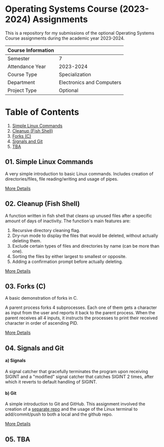 # Operating Systems Course (2023-2024) Assignments
This is a repository for my submissions of the optional Operating Systems Course assignments during the academic year 2023-2024.

|   Course Information     |                           |
|--------------------------|---------------------------|
| Semester                 | 7                         |
| Attendance Year          | 2023-2024                 |
| Course Type              | Specialization            |
| Department               | Electronics and Computers |
| Project Type             | Optional                  |

# Table of Contents
1. [Simple Linux Commands](#01-simple-linux-commands)
2. [Cleanup (Fish Shell)](#02-cleanup-fish-shell)
3. [Forks (C)](#03-forks-c)
4. [Signals and Git](#04-signals-and-git)
5. [TBA](#tba)


## 01. Simple Linux Commands

A very simple introduction to basic Linux commands. Includes creation of directories/files, file reading/writing and usage of pipes.

[More Details](https://github.com/Selivanof/os-course/tree/main/01.%20Simple%20Linux%20Commands)
## 02. Cleanup (Fish Shell)
A function written in fish shell that cleans up unused files after a specific amount of days of inactivity. The function's main features are:
1) Recursive directory cleaning flag.
2) Dry-run mode to display the files that would be deleted, without actually deleting them.
3) Exclude certain types of files and directories by name (can be more than one).
4) Sorting the files by either largest to smallest or opposite.
5) Adding a confirmation prompt before actually deleting.
   
[More Details](https://github.com/Selivanof/os-course/tree/main/02.%20Cleanup)
## 03. Forks (C)
A basic demonstration of forks in C.

A parent process forks 4 subprocesses. Each one of them gets a character as input from the user and reports it back to the parent process. When the parent receives all 4 inputs, it instructs the processes to print their received character in order of ascending PID. 

[More Details](https://github.com/Selivanof/os-course/tree/main/04.%20Signals%20and%20Git)
## 04. Signals and Git

#### a) Signals
A signal catcher that gracefully terminates the program upon receiving SIGINT and a "modified" signal catcher that catches SIGINT 2 times, after which it reverts to default handling of SIGINT.

#### b) Git
A simple introduction to Git and GitHub. This assignment involved the creation of a [separate repo](https://github.com/Selivanof/GitHashingExercise) and the usage of the Linux terminal to add/commit/push to both a local and the github repo.

[More Details](https://github.com/Selivanof/os-course/tree/main/03.%20Forks)
## 05. TBA
